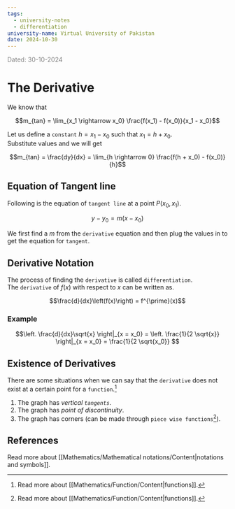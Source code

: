 ```yaml
---
tags:
  - university-notes
  - differentiation
university-name: Virtual University of Pakistan
date: 2024-10-30
---
```


<span style="color: gray;">Dated: 30-10-2024</span>

# The Derivative

We know that  

$$m_{tan} = \lim_{x_1 \rightarrow x_0} \frac{f(x_1) - f(x_0)}{x_1 - x_0}$$

Let us define a `constant` $h = x_1 - x_0$ such that $x_1 = h + x_0$.  
Substitute values and we will get  

$$m_{tan} = \frac{dy}{dx} =  \lim_{h \rightarrow 0} \frac{f(h + x_0) - f(x_0)}{h}$$

## Equation of Tangent line

Following is the equation of `tangent line` at a point $P(x_0, x_1)$.

$$y - y_0 = m(x - x_0)$$

We first find a $m$ from the `derivative` equation and then plug the values in to get the equation for `tangent`.

## Derivative Notation

The process of finding the `derivative` is called `differentiation`.  
The `derivative` of $f(x)$ with respect to $x$ can be written as.  

$$\frac{d}{dx}\left(f(x)\right) = f^{\prime}(x)$$

### Example

$$\left. \frac{d}{dx}\sqrt{x} \right|_{x = x_0} = \left. \frac{1}{2 \sqrt{x}} \right|_{x = x_0} = \frac{1}{2 \sqrt{x_0}} $$

## Existence of Derivatives

There are some situations when we can say that the `derivative` does not exist at a certain point for a `function`.[^1]

1. The graph has _vertical `tangents`_.
2. The graph has _point of discontinuity_.
3. The graph has corners (can be made through `piece wise functions`[^1]).

## References

Read more about [[Mathematics/Mathematical notations/Content|notations and symbols]].

[^1]: Read more about [[Mathematics/Function/Content|functions]].